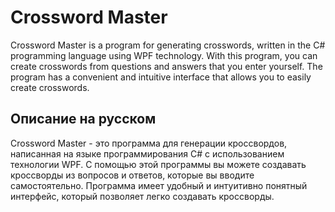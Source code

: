 # Crossword Master

Crossword Master is a program for generating crosswords, written in the C# programming language using WPF technology. With this program, you can create crosswords from questions and answers that you enter yourself. The program has a convenient and intuitive interface that allows you to easily create crosswords.

## Описание на русском

Crossword Master - это программа для генерации кроссвордов, написанная на языке программирования C# с использованием технологии WPF. С помощью этой программы вы можете создавать кроссворды из вопросов и ответов, которые вы вводите самостоятельно. Программа имеет удобный и интуитивно понятный интерфейс, который позволяет легко создавать кроссворды.
